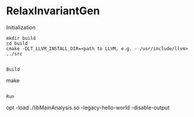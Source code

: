 # RelaxInvariantGen

Initialization
```
mkdir build
cd build
cmake -DLT_LLVM_INSTALL_DIR=<path to LLVM, e.g. - /usr/include/llvm> ../src


Build

```
make
```

Run

```
opt -load ./libMainAnalysis.so -legacy-hello-world -disable-output <path to llvm file>
```

